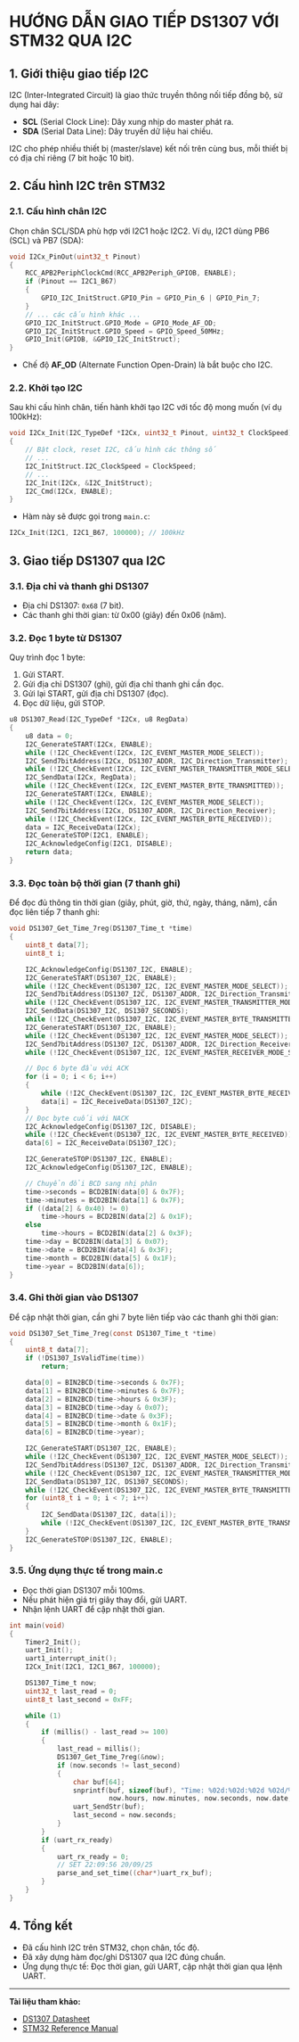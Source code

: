 # HƯỚNG DẪN GIAO TIẾP DS1307 VỚI STM32 QUA I2C

## 1. Giới thiệu giao tiếp I2C

I2C (Inter-Integrated Circuit) là giao thức truyền thông nối tiếp đồng bộ, sử dụng hai dây:
- **SCL** (Serial Clock Line): Dây xung nhịp do master phát ra.
- **SDA** (Serial Data Line): Dây truyền dữ liệu hai chiều.

I2C cho phép nhiều thiết bị (master/slave) kết nối trên cùng bus, mỗi thiết bị có địa chỉ riêng (7 bit hoặc 10 bit).

## 2. Cấu hình I2C trên STM32

### 2.1. Cấu hình chân I2C

Chọn chân SCL/SDA phù hợp với I2C1 hoặc I2C2. Ví dụ, I2C1 dùng PB6 (SCL) và PB7 (SDA):

```c
void I2Cx_PinOut(uint32_t Pinout)
{
    RCC_APB2PeriphClockCmd(RCC_APB2Periph_GPIOB, ENABLE);
    if (Pinout == I2C1_B67)
    {
        GPIO_I2C_InitStruct.GPIO_Pin = GPIO_Pin_6 | GPIO_Pin_7;
    }
    // ... các cấu hình khác ...
    GPIO_I2C_InitStruct.GPIO_Mode = GPIO_Mode_AF_OD;
    GPIO_I2C_InitStruct.GPIO_Speed = GPIO_Speed_50MHz;
    GPIO_Init(GPIOB, &GPIO_I2C_InitStruct);
}
```
- Chế độ **AF_OD** (Alternate Function Open-Drain) là bắt buộc cho I2C.

### 2.2. Khởi tạo I2C

Sau khi cấu hình chân, tiến hành khởi tạo I2C với tốc độ mong muốn (ví dụ 100kHz):

```c
void I2Cx_Init(I2C_TypeDef *I2Cx, uint32_t Pinout, uint32_t ClockSpeed)
{
    // Bật clock, reset I2C, cấu hình các thông số
    // ...
    I2C_InitStruct.I2C_ClockSpeed = ClockSpeed;
    // ...
    I2C_Init(I2Cx, &I2C_InitStruct);
    I2C_Cmd(I2Cx, ENABLE);
}
```
- Hàm này sẽ được gọi trong `main.c`:
```c
I2Cx_Init(I2C1, I2C1_B67, 100000); // 100kHz
```

## 3. Giao tiếp DS1307 qua I2C

### 3.1. Địa chỉ và thanh ghi DS1307

- Địa chỉ DS1307: `0x68` (7 bit).
- Các thanh ghi thời gian: từ 0x00 (giây) đến 0x06 (năm).

### 3.2. Đọc 1 byte từ DS1307

Quy trình đọc 1 byte:
1. Gửi START.
2. Gửi địa chỉ DS1307 (ghi), gửi địa chỉ thanh ghi cần đọc.
3. Gửi lại START, gửi địa chỉ DS1307 (đọc).
4. Đọc dữ liệu, gửi STOP.

```c
u8 DS1307_Read(I2C_TypeDef *I2Cx, u8 RegData)
{
    u8 data = 0;
    I2C_GenerateSTART(I2Cx, ENABLE);
    while (!I2C_CheckEvent(I2Cx, I2C_EVENT_MASTER_MODE_SELECT));
    I2C_Send7bitAddress(I2Cx, DS1307_ADDR, I2C_Direction_Transmitter);
    while (!I2C_CheckEvent(I2Cx, I2C_EVENT_MASTER_TRANSMITTER_MODE_SELECTED));
    I2C_SendData(I2Cx, RegData);
    while (!I2C_CheckEvent(I2Cx, I2C_EVENT_MASTER_BYTE_TRANSMITTED));
    I2C_GenerateSTART(I2Cx, ENABLE);
    while (!I2C_CheckEvent(I2Cx, I2C_EVENT_MASTER_MODE_SELECT));
    I2C_Send7bitAddress(I2Cx, DS1307_ADDR, I2C_Direction_Receiver);
    while (!I2C_CheckEvent(I2Cx, I2C_EVENT_MASTER_BYTE_RECEIVED));
    data = I2C_ReceiveData(I2Cx);
    I2C_GenerateSTOP(I2C1, ENABLE);
    I2C_AcknowledgeConfig(I2C1, DISABLE);
    return data;
}
```

### 3.3. Đọc toàn bộ thời gian (7 thanh ghi)

Để đọc đủ thông tin thời gian (giây, phút, giờ, thứ, ngày, tháng, năm), cần đọc liên tiếp 7 thanh ghi:

```c
void DS1307_Get_Time_7reg(DS1307_Time_t *time)
{
    uint8_t data[7];
    uint8_t i;

    I2C_AcknowledgeConfig(DS1307_I2C, ENABLE);
    I2C_GenerateSTART(DS1307_I2C, ENABLE);
    while (!I2C_CheckEvent(DS1307_I2C, I2C_EVENT_MASTER_MODE_SELECT));
    I2C_Send7bitAddress(DS1307_I2C, DS1307_ADDR, I2C_Direction_Transmitter);
    while (!I2C_CheckEvent(DS1307_I2C, I2C_EVENT_MASTER_TRANSMITTER_MODE_SELECTED));
    I2C_SendData(DS1307_I2C, DS1307_SECONDS);
    while (!I2C_CheckEvent(DS1307_I2C, I2C_EVENT_MASTER_BYTE_TRANSMITTED));
    I2C_GenerateSTART(DS1307_I2C, ENABLE);
    while (!I2C_CheckEvent(DS1307_I2C, I2C_EVENT_MASTER_MODE_SELECT));
    I2C_Send7bitAddress(DS1307_I2C, DS1307_ADDR, I2C_Direction_Receiver);
    while (!I2C_CheckEvent(DS1307_I2C, I2C_EVENT_MASTER_RECEIVER_MODE_SELECTED));

    // Đọc 6 byte đầu với ACK
    for (i = 0; i < 6; i++)
    {
        while (!I2C_CheckEvent(DS1307_I2C, I2C_EVENT_MASTER_BYTE_RECEIVED));
        data[i] = I2C_ReceiveData(DS1307_I2C);
    }
    // Đọc byte cuối với NACK
    I2C_AcknowledgeConfig(DS1307_I2C, DISABLE);
    while (!I2C_CheckEvent(DS1307_I2C, I2C_EVENT_MASTER_BYTE_RECEIVED));
    data[6] = I2C_ReceiveData(DS1307_I2C);

    I2C_GenerateSTOP(DS1307_I2C, ENABLE);
    I2C_AcknowledgeConfig(DS1307_I2C, ENABLE);

    // Chuyển đổi BCD sang nhị phân
    time->seconds = BCD2BIN(data[0] & 0x7F);
    time->minutes = BCD2BIN(data[1] & 0x7F);
    if ((data[2] & 0x40) != 0)
        time->hours = BCD2BIN(data[2] & 0x1F);
    else
        time->hours = BCD2BIN(data[2] & 0x3F);
    time->day = BCD2BIN(data[3] & 0x07);
    time->date = BCD2BIN(data[4] & 0x3F);
    time->month = BCD2BIN(data[5] & 0x1F);
    time->year = BCD2BIN(data[6]);
}
```

### 3.4. Ghi thời gian vào DS1307

Để cập nhật thời gian, cần ghi 7 byte liên tiếp vào các thanh ghi thời gian:

```c
void DS1307_Set_Time_7reg(const DS1307_Time_t *time)
{
    uint8_t data[7];
    if (!DS1307_IsValidTime(time))
        return;

    data[0] = BIN2BCD(time->seconds & 0x7F);
    data[1] = BIN2BCD(time->minutes & 0x7F);
    data[2] = BIN2BCD(time->hours & 0x3F);
    data[3] = BIN2BCD(time->day & 0x07);
    data[4] = BIN2BCD(time->date & 0x3F);
    data[5] = BIN2BCD(time->month & 0x1F);
    data[6] = BIN2BCD(time->year);

    I2C_GenerateSTART(DS1307_I2C, ENABLE);
    while (!I2C_CheckEvent(DS1307_I2C, I2C_EVENT_MASTER_MODE_SELECT));
    I2C_Send7bitAddress(DS1307_I2C, DS1307_ADDR, I2C_Direction_Transmitter);
    while (!I2C_CheckEvent(DS1307_I2C, I2C_EVENT_MASTER_TRANSMITTER_MODE_SELECTED));
    I2C_SendData(DS1307_I2C, DS1307_SECONDS);
    while (!I2C_CheckEvent(DS1307_I2C, I2C_EVENT_MASTER_BYTE_TRANSMITTED));
    for (uint8_t i = 0; i < 7; i++)
    {
        I2C_SendData(DS1307_I2C, data[i]);
        while (!I2C_CheckEvent(DS1307_I2C, I2C_EVENT_MASTER_BYTE_TRANSMITTED));
    }
    I2C_GenerateSTOP(DS1307_I2C, ENABLE);
}
```

### 3.5. Ứng dụng thực tế trong main.c

- Đọc thời gian DS1307 mỗi 100ms.
- Nếu phát hiện giá trị giây thay đổi, gửi UART.
- Nhận lệnh UART để cập nhật thời gian.

```c
int main(void)
{
    Timer2_Init();
    uart_Init();
    uart1_interrupt_init();
    I2Cx_Init(I2C1, I2C1_B67, 100000);

    DS1307_Time_t now;
    uint32_t last_read = 0;
    uint8_t last_second = 0xFF;

    while (1)
    {
        if (millis() - last_read >= 100)
        {
            last_read = millis();
            DS1307_Get_Time_7reg(&now);
            if (now.seconds != last_second)
            {
                char buf[64];
                snprintf(buf, sizeof(buf), "Time: %02d:%02d:%02d %02d/%02d/20%02d\r\n",
                         now.hours, now.minutes, now.seconds, now.date, now.month, now.year);
                uart_SendStr(buf);
                last_second = now.seconds;
            }
        }
        if (uart_rx_ready)
        {
            uart_rx_ready = 0;
            // SET 22:09:56 20/09/25
            parse_and_set_time((char*)uart_rx_buf);
        }
    }
}
```

## 4. Tổng kết

- Đã cấu hình I2C trên STM32, chọn chân, tốc độ.
- Đã xây dựng hàm đọc/ghi DS1307 qua I2C đúng chuẩn.
- Ứng dụng thực tế: Đọc thời gian, gửi UART, cập nhật thời gian qua lệnh UART.

---

**Tài liệu tham khảo:**  
- [DS1307 Datasheet](https://datasheets.maximintegrated.com/en/ds/DS1307.pdf)  
- [STM32 Reference Manual](https://www.st.com/resource/en/reference_manual/rm0008-stm32f101xx-stm32f102xx-stm32f103xx-stm32f105xx-and-stm32f107xx-advanced-arm-based-32-bit-mcus-stmicroelectronics.pdf)